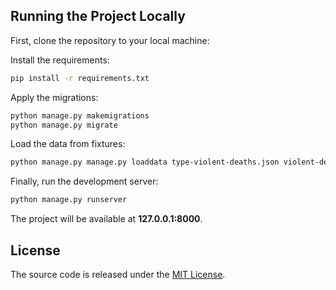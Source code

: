 ## Running the Project Locally

First, clone the repository to your local machine:

Install the requirements:

```bash
pip install -r requirements.txt
```

Apply the migrations:

```bash
python manage.py makemigrations
python manage.py migrate
```

Load the data from fixtures:

```bash
python manage.py manage.py loaddata type-violent-deaths.json violent-deaths.json
```

Finally, run the development server:

```bash
python manage.py runserver
```

The project will be available at **127.0.0.1:8000**.


## License

The source code is released under the [MIT License](https://github.com/Prospect121/django_dashboard_chart_js/blob/master/LICENSE.md).
